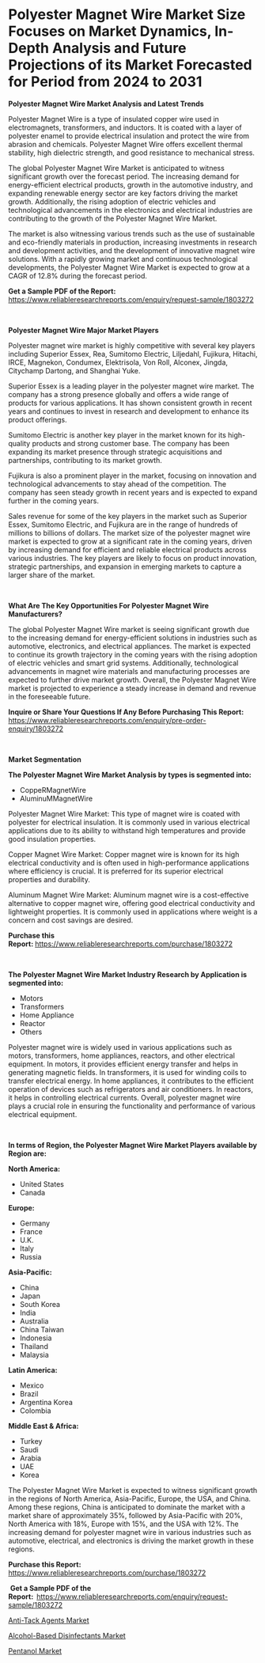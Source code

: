 <p><h1>Polyester Magnet Wire Market Size Focuses on Market Dynamics, In-Depth Analysis and Future Projections of its Market Forecasted for Period from 2024 to 2031</h1></p><p><strong>Polyester Magnet Wire Market Analysis and Latest Trends</strong></p>
<p><p>Polyester Magnet Wire is a type of insulated copper wire used in electromagnets, transformers, and inductors. It is coated with a layer of polyester enamel to provide electrical insulation and protect the wire from abrasion and chemicals. Polyester Magnet Wire offers excellent thermal stability, high dielectric strength, and good resistance to mechanical stress.</p><p>The global Polyester Magnet Wire Market is anticipated to witness significant growth over the forecast period. The increasing demand for energy-efficient electrical products, growth in the automotive industry, and expanding renewable energy sector are key factors driving the market growth. Additionally, the rising adoption of electric vehicles and technological advancements in the electronics and electrical industries are contributing to the growth of the Polyester Magnet Wire Market.</p><p>The market is also witnessing various trends such as the use of sustainable and eco-friendly materials in production, increasing investments in research and development activities, and the development of innovative magnet wire solutions. With a rapidly growing market and continuous technological developments, the Polyester Magnet Wire Market is expected to grow at a CAGR of 12.8% during the forecast period.</p></p>
<p><strong>Get a Sample PDF of the Report:&nbsp;</strong> <a href="https://www.reliableresearchreports.com/enquiry/request-sample/1803272">https://www.reliableresearchreports.com/enquiry/request-sample/1803272</a></p>
<p>&nbsp;</p>
<p><strong>Polyester Magnet Wire Major Market Players</strong></p>
<p><p>Polyester magnet wire market is highly competitive with several key players including Superior Essex, Rea, Sumitomo Electric, Liljedahl, Fujikura, Hitachi, IRCE, Magnekon, Condumex, Elektrisola, Von Roll, Alconex, Jingda, Citychamp Dartong, and Shanghai Yuke.</p><p>Superior Essex is a leading player in the polyester magnet wire market. The company has a strong presence globally and offers a wide range of products for various applications. It has shown consistent growth in recent years and continues to invest in research and development to enhance its product offerings.</p><p>Sumitomo Electric is another key player in the market known for its high-quality products and strong customer base. The company has been expanding its market presence through strategic acquisitions and partnerships, contributing to its market growth.</p><p>Fujikura is also a prominent player in the market, focusing on innovation and technological advancements to stay ahead of the competition. The company has seen steady growth in recent years and is expected to expand further in the coming years.</p><p>Sales revenue for some of the key players in the market such as Superior Essex, Sumitomo Electric, and Fujikura are in the range of hundreds of millions to billions of dollars. The market size of the polyester magnet wire market is expected to grow at a significant rate in the coming years, driven by increasing demand for efficient and reliable electrical products across various industries. The key players are likely to focus on product innovation, strategic partnerships, and expansion in emerging markets to capture a larger share of the market.</p></p>
<p>&nbsp;</p>
<p><strong>What Are The Key Opportunities For Polyester Magnet Wire Manufacturers?</strong></p>
<p><p>The global Polyester Magnet Wire market is seeing significant growth due to the increasing demand for energy-efficient solutions in industries such as automotive, electronics, and electrical appliances. The market is expected to continue its growth trajectory in the coming years with the rising adoption of electric vehicles and smart grid systems. Additionally, technological advancements in magnet wire materials and manufacturing processes are expected to further drive market growth. Overall, the Polyester Magnet Wire market is projected to experience a steady increase in demand and revenue in the foreseeable future.</p></p>
<p><strong>Inquire or Share Your Questions If Any Before Purchasing This Report:</strong> <a href="https://www.reliableresearchreports.com/enquiry/pre-order-enquiry/1803272">https://www.reliableresearchreports.com/enquiry/pre-order-enquiry/1803272</a></p>
<p>&nbsp;</p>
<p><strong>Market Segmentation</strong></p>
<p><strong>The Polyester Magnet Wire Market Analysis by types is segmented into:</strong></p>
<p><ul><li>CoppeRMagnetWire</li><li>AluminuMMagnetWire</li></ul></p>
<p><p>Polyester Magnet Wire Market: This type of magnet wire is coated with polyester for electrical insulation. It is commonly used in various electrical applications due to its ability to withstand high temperatures and provide good insulation properties. </p><p>Copper Magnet Wire Market: Copper magnet wire is known for its high electrical conductivity and is often used in high-performance applications where efficiency is crucial. It is preferred for its superior electrical properties and durability.</p><p>Aluminum Magnet Wire Market: Aluminum magnet wire is a cost-effective alternative to copper magnet wire, offering good electrical conductivity and lightweight properties. It is commonly used in applications where weight is a concern and cost savings are desired.</p></p>
<p><strong>Purchase this Report:&nbsp;</strong><a href="https://www.reliableresearchreports.com/purchase/1803272">https://www.reliableresearchreports.com/purchase/1803272</a></p>
<p>&nbsp;</p>
<p><strong>The Polyester Magnet Wire Market Industry Research by Application is segmented into:</strong></p>
<p><ul><li>Motors</li><li>Transformers</li><li>Home Appliance</li><li>Reactor</li><li>Others</li></ul></p>
<p><p>Polyester magnet wire is widely used in various applications such as motors, transformers, home appliances, reactors, and other electrical equipment. In motors, it provides efficient energy transfer and helps in generating magnetic fields. In transformers, it is used for winding coils to transfer electrical energy. In home appliances, it contributes to the efficient operation of devices such as refrigerators and air conditioners. In reactors, it helps in controlling electrical currents. Overall, polyester magnet wire plays a crucial role in ensuring the functionality and performance of various electrical equipment.</p></p>
<p>&nbsp;</p>
<p><strong>In terms of Region, the Polyester Magnet Wire Market Players available by Region are:</strong></p>
<p>
    <p> <strong> North America: </strong>
        <ul>
            <li>United States</li>
            <li>Canada</li>
        </ul>
        </p> 
    <p> <strong> Europe: </strong>
        <ul>
            <li>Germany</li>
            <li>France</li>
            <li>U.K.</li>
            <li>Italy</li>
            <li>Russia</li>
        </ul>
        </p> 
    <p> <strong> Asia-Pacific: </strong>
        <ul>
            <li>China</li>
            <li>Japan</li>
            <li>South Korea</li>
            <li>India</li>
            <li>Australia</li>
            <li>China Taiwan</li>
            <li>Indonesia</li>
            <li>Thailand</li>
            <li>Malaysia</li>
        </ul>
        </p> 
    <p> <strong> Latin America: </strong>
        <ul>
            <li>Mexico</li>
            <li>Brazil</li>
            <li>Argentina Korea</li>
            <li>Colombia</li>
        </ul>
        </p> 
    <p> <strong> Middle East & Africa: </strong>
        <ul>
            <li>Turkey</li>
            <li>Saudi</li>
            <li>Arabia</li>
            <li>UAE</li>
            <li>Korea</li>
        </ul>
    </p>
    </p>
<p><p>The Polyester Magnet Wire Market is expected to witness significant growth in the regions of North America, Asia-Pacific, Europe, the USA, and China. Among these regions, China is anticipated to dominate the market with a market share of approximately 35%, followed by Asia-Pacific with 20%, North America with 18%, Europe with 15%, and the USA with 12%. The increasing demand for polyester magnet wire in various industries such as automotive, electrical, and electronics is driving the market growth in these regions.</p></p>
<p><strong>Purchase this Report: </strong><a href="https://www.reliableresearchreports.com/purchase/1803272">https://www.reliableresearchreports.com/purchase/1803272</a></p>
<p>&nbsp;<strong>Get a Sample PDF of the Report:&nbsp;&nbsp;</strong><a href="https://www.reliableresearchreports.com/enquiry/request-sample/1803272">https://www.reliableresearchreports.com/enquiry/request-sample/1803272</a></p>
<p><strong></strong></p>
<p><p><a href="https://github.com/redneck06/Market-Research-Report-List-2/blob/main/anti-tack-agents-market.md">Anti-Tack Agents Market</a></p><p><a href="https://github.com/nicoletavirag/Market-Research-Report-List-2/blob/main/alcohol-based-disinfectants-market.md">Alcohol-Based Disinfectants Market</a></p><p><a href="https://github.com/mauripalmi/Market-Research-Report-List-2/blob/main/pentanol-market.md">Pentanol Market</a></p></p>